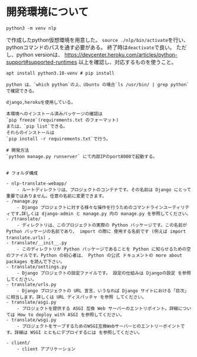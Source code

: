 # 開発環境について
```
python3 -m venv nlp
```
で作成したpython仮想環境を用意した。
`source ./nlp/bin/activate`を行い、pythonコマンドのパスを通す必要がある。
終了時は`deactivate`で良い。
ただし、python versionは、
https://devcenter.heroku.com/articles/python-support#supported-runtimes
以上を確認し、対応するものを使うこと。
```
apt install python3.10-venv # pip install

python は、`which python`の上、Ubuntu の場合`ls /usr/bin/ | grep python`で確認できる。

django,herokuを使用している。

本環境へのインストール済みパッケージの確認は
`pip freeze`(requirements.txt のフォーマット)
または、`pip list`できる。
それらのインストールは
`pip install -r requirements.txt`で行う。

# 開発方法
`python manage.py runserver` にて内部IPのport8000で起動する。


# フォルダ構成

- nlp-translate-webapp/
    - ルートディレクトリは、プロジェクトのコンテナです。その名前は Django にとって重要ではありません。任意の名前に変更できます。
- /manage.py
    - Django プロジェクトに対する様々な操作を行うためのコマンドラインユーティリティです｡詳しくは django-admin と manage.py 内の manage.py を参照してください｡
- /translate/
    - ディレクトリは、このプロジェクトの実際の Python パッケージです。この名前が Python パッケージの名前であり、 import の際に 使用する名前です (例えば import translate.urls) 。
- translate/__init__.py
    - このディレクトリが Python パッケージであることを Python に知らせるための空のファイルです。Python の初心者は、 Python の公式 ドキュメントの more about packages を読んで下さい。
- translate/settings.py
    - Django プロジェクトの設定ファイルです。 設定の仕組みは Djangoの設定 を参照してください。
- translate/urls.py
    - Django プロジェクトの URL 宣言、いうなれば Django サイトにおける「目次」に相当します。詳しくは URL ディスパッチャ を参照 してください。
- translate/asgi.py
    - プロジェクトを提供する ASGI 互換 Web サーバーのエントリポイント。詳細については How to deploy with ASGI を参照してください。
- translate/wsgi.py
    - プロジェクトをサーブするためのWSGI互換Webサーバーとのエントリーポイントです。詳細は WSGI とともにデプロイするには を参照してください。

- client/
    - client アプリケーション